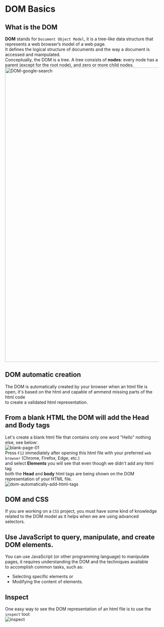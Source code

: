 # DOM Basics
## What is the DOM
**DOM** stands for `Document Object Model`, it is a tree-like data structure that represents a web browser’s model of a web page.<br>
It defines the logical structure of documents and the way a document is accessed and manipulated.<br>
Conceptually, the DOM is a tree. A tree consists of **nodes**: every node has a parent (except for the root node), and zero or more child nodes.<br>
<img width="960" alt="DOM-google-search" src="https://github.com/danielurra/dom-basics/assets/51704179/3fcd7c3d-1dc1-4e99-9473-6e2f79026560"><br>
## DOM automatic creation
The DOM is automatically created by your browser when an html file is open, it's based on the html and capable of ammend missing parts of the html code<br>
to create a validated html representation.
## From a blank HTML the DOM will add the Head and Body tags
Let's create a blank html file that contains only one word "Hello" nothing else, see below:<br>
![blank-page-01](https://github.com/danielurra/dom-basics/assets/51704179/3788b460-1f8b-4fdc-bcf3-dfebafacc615)<br>
Press `F12` immediately after opening this html file with your preferred `web browser` (Chrome, Firefox, Edge, etc.) <br>
and select **Elements** you will see that even though we didn't add any html tag<br>
both the **Head** and **body** html tags are being shown on the DOM representation of your HTML file.<br>
![dom-automatically-add-html-tags](https://github.com/danielurra/dom-basics/assets/51704179/9286d878-08e5-45f9-8c44-2302746325f1)<br>
## DOM and CSS
If you are working on a `CSS` project, you must have some kind of knowledge related to the DOM model as it helps when we are using advanced selectors.<br>
## Use JavaScript to query, manipulate, and create DOM elements.
You can use JavaScript (or other programming language) to manipulate pages, it requires understanding the DOM and the techniques available<br> 
to accomplish common tasks, such as:
* Selecting specific elements or
* Modifying the content of elements.<br>
## Inspect
One easy way to see the DOM representation of an html file is to use the `inspect` tool:<br>
![inspect](https://github.com/danielurra/dom-basics/assets/51704179/35b11d96-a213-4f8c-87af-0ccc0084c08a)<br>



